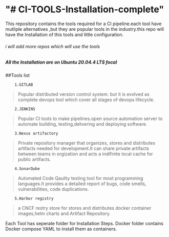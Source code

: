 #                 "# CI-TOOLS-Installation-complete" 
This repository contains the tools required for a CI pipeline.each tool have mutliple alternatives ,but they are popular tools in the industry.this repo will have the Installation of this tools and little configuration.
###### i will add more repos which will use the tools
##### All the Installation are on Ubuntu 20.04.4 LTS focal

##Tools list


		1.GITLAB
> 	Popular distributed version control system. but it is evolved as complete devops tool which cover all stages of devops lifecycle.

		2.JENKINS
> 	Popular CI tools to make pipelines.open source automation server to automate building, testing,delivering and deploying software.

		3.Nexus artifactory
> 	Private repository manager that organizes, stores and distributes artifacts needed for development.It can share private artifacts between teams in orgization and acts a indifinite local cache for public artifacts.

		4.SonarQube
> 	Automated Code Qaulity testing tool for most programming languages.It provides a detailed report of bugs, code smells, vulnerabilities, code duplications.

		5.Harbor registry
> 	a CNCF restry store for stores and distributes docker container  images,helm charts and Artifact Repository.


Each Tool has seperate folder for Installation Steps. Docker folder contains Docker compose YAML to install them as containers.


